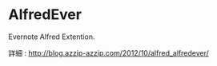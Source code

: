 AlfredEver
==========

Evernote Alfred Extention.

詳細 : http://blog.azzip-azzip.com/2012/10/alfred_alfredever/
